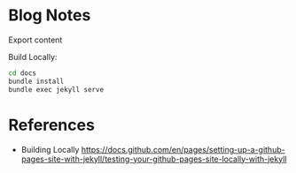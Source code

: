 # Blog Notes
Export content

Build Locally:

```bash
cd docs
bundle install
bundle exec jekyll serve
```

# References
- Building Locally https://docs.github.com/en/pages/setting-up-a-github-pages-site-with-jekyll/testing-your-github-pages-site-locally-with-jekyll
